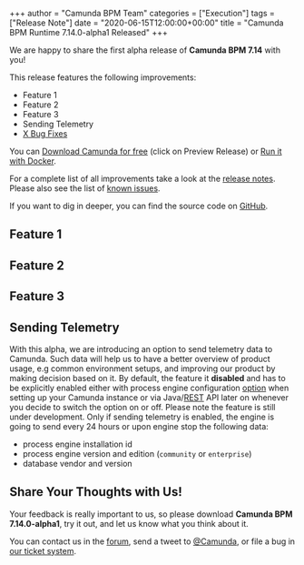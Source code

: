 +++
author = "Camunda BPM Team"
categories = ["Execution"]
tags = ["Release Note"]
date = "2020-06-15T12:00:00+00:00"
title = "Camunda BPM Runtime 7.14.0-alpha1 Released"
+++

We are happy to share the first alpha release of **Camunda BPM 7.14** with you!

This release features the following improvements:

- Feature 1
- Feature 2
- Feature 3
- Sending Telemetry
- [X Bug Fixes](https://jira.camunda.com/issues/?jql=issuetype%20%3D%20%22Bug%20Report%22%20AND%20fixVersion%20%3D%207.14.0-alpha1)

You can [Download Camunda for free](https://camunda.com/download/) (click on Preview Release) or [Run it with Docker](https://hub.docker.com/r/camunda/camunda-bpm-platform/).

For a complete list of all improvements take a look at the [release notes](https://jira.camunda.com/secure/ReleaseNote.jspa?projectId=10230&version=16108).
Please also see the list of [known issues](https://jira.camunda.com/issues/?jql=issuetype%20%3D%20%22Bug%20Report%22%20AND%20fixVersion%20%3D%207.14.0%20AND%20status%20!%3D%20Closed%20).

If you want to dig in deeper, you can find the source code on [GitHub](https://github.com/camunda/camunda-bpm-platform/releases/tag/7.14.0-alpha1).

<!--more-->

## Feature 1

## Feature 2

## Feature 3

## Sending Telemetry

With this alpha, we are introducing an option to send telemetry data to Camunda. Such data will help us to have a better overview of product usage, e.g common environment setups, and improving our product by making decision based on it. By default, the feature it **disabled** and has to be explicitly enabled either with process engine configuration [option](https://docs.camunda.org/manual/latest/reference/deployment-descriptors/tags/process-engine/#initializeTelemetry) when setting up your Camunda instance or via Java/[REST](https://docs.camunda.org/manual/latest/reference/rest/telemetry/port-telemetry/) API later on whenever you decide to switch the option on or off. Please note the feature is still under development. Only if sending telemetry is enabled, the engine is going to send every 24 hours or upon engine stop the following data:
* process engine installation id
* process engine version and edition (`community` or `enterprise`)
* database vendor and version

## Share Your Thoughts with Us!

Your feedback is really important to us, so please download **Camunda BPM 7.14.0-alpha1**, try it out, and let us know
what you think about it.

You can contact us in the [forum](https://forum.camunda.org/), send a tweet to [@Camunda](https://twitter.com/Camunda),
or file a bug in [our ticket system](https://jira.camunda.com/secure/CreateIssue!default.jspa).

